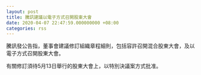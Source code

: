 ```yaml
---
layout: post
title: 騰訊建議以電子方式召開股東大會
date: 2020-04-07 22:47:59.000000000 +08:00
categories: rss
---
```


騰訊發公告指，董事會建議修訂組織章程細則，包括容許召開混合股東大會，及以電子方式召開股東大會。

有關修訂須待5月13日舉行的股東大會上，以特別決議案方式批准。
